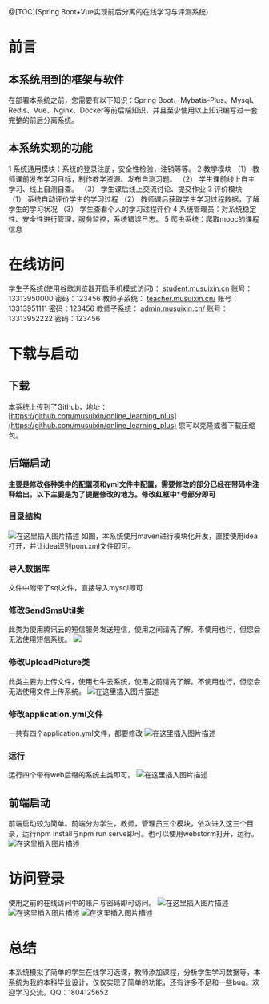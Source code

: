 @[TOC](Spring Boot+Vue实现前后分离的在线学习与评测系统)
# 前言
## 本系统用到的框架与软件
在部署本系统之前，您需要有以下知识：Spring Boot、Mybatis-Plus、Mysql、Redis、Vue、Nginx、Docker等前后端知识，并且至少使用以上知识编写过一套完整的前后分离系统。
## 本系统实现的功能
1 系统通用模块：系统的登录注册，安全性检验，注销等等。
2 教学模块
（1）	教师课前发布学习目标，制作教学资源、发布自测习题。
（2）	学生课前线上自主学习、线上自测自查。
（3）	学生课后线上交流讨论、提交作业
3 评价模块
（1）	系统自动评价学生的学习过程
（2）	教师课后获取学生学习过程数据，了解学生的学习状况
（3）	学生查看个人的学习过程评价
4 系统管理员：对系统稳定性、安全性进行管理，服务监控，系统错误日志。
5 爬虫系统：爬取mooc的课程信息
# 在线访问
学生子系统(使用谷歌浏览器开启手机模式访问)：[
student.musuixin.cn](http://student.musuixin.cn)
    账号：13313950000
    密码：123456
教师子系统：
[teacher.musuixin.cn/](http://teacher.musuixin.cn)
    账号：13313951111
    密码：123456
教师子系统：
[admin.musuixin.cn/](http://admin.musuixin.cn)
    账号：13313952222
    密码：123456   
# 下载与启动
## 下载
本系统上传到了Github，地址：[https://github.com/musuixin/online_learning_plus](https://github.com/musuixin/online_learning_plus) 您可以克隆或者下载压缩包。


## 后端启动
**主要是修改各种类中的配置项和yml文件中配置，需要修改的部分已经在带码中注释给出，以下主要是为了提醒修改的地方。修改红框中*号部分即可**
### 目录结构
![在这里插入图片描述](https://img-blog.csdnimg.cn/20200826210908372.png?x-oss-process=image/watermark,type_ZmFuZ3poZW5naGVpdGk,shadow_10,text_aHR0cHM6Ly9ibG9nLmNzZG4ubmV0L3FxXzM2NjE4NTMx,size_16,color_FFFFFF,t_70#pic_center)
如图，本系统使用maven进行模块化开发，直接使用idea打开，并让idea识别pom.xml文件即可。
### 导入数据库
文件中附带了sql文件，直接导入mysql即可
### 修改SendSmsUtil类
此类为使用腾讯云的短信服务发送短信，使用之间请先了解。不使用也行，但您会无法使用短信系统。
![](https://img-blog.csdnimg.cn/20200826205409960.png?x-oss-process=image/watermark,type_ZmFuZ3poZW5naGVpdGk,shadow_10,text_aHR0cHM6Ly9ibG9nLmNzZG4ubmV0L3FxXzM2NjE4NTMx,size_16,color_FFFFFF,t_70#pic_center)
### 修改UploadPicture类
此类主要为上传文件，使用七牛云系统，使用之前请先了解。不使用也行，但您会无法使用文件上传系统。
![在这里插入图片描述](https://img-blog.csdnimg.cn/20200826210136964.png?x-oss-process=image/watermark,type_ZmFuZ3poZW5naGVpdGk,shadow_10,text_aHR0cHM6Ly9ibG9nLmNzZG4ubmV0L3FxXzM2NjE4NTMx,size_16,color_FFFFFF,t_70#pic_center)
### 修改application.yml文件
一共有四个application.yml文件，都要修改
![在这里插入图片描述](https://img-blog.csdnimg.cn/20200826210513272.png?x-oss-process=image/watermark,type_ZmFuZ3poZW5naGVpdGk,shadow_10,text_aHR0cHM6Ly9ibG9nLmNzZG4ubmV0L3FxXzM2NjE4NTMx,size_16,color_FFFFFF,t_70#pic_center)
### 运行
运行四个带有web后缀的系统主类即可。
![在这里插入图片描述](https://img-blog.csdnimg.cn/20200826211253633.png?x-oss-process=image/watermark,type_ZmFuZ3poZW5naGVpdGk,shadow_10,text_aHR0cHM6Ly9ibG9nLmNzZG4ubmV0L3FxXzM2NjE4NTMx,size_16,color_FFFFFF,t_70#pic_center)
## 前端启动
前端启动较为简单。前端分为学生，教师，管理员三个模块，依次进入这三个目录，运行npm install与npm run serve即可。也可以使用webstorm打开，运行。
![在这里插入图片描述](https://img-blog.csdnimg.cn/20200826212602736.png?x-oss-process=image/watermark,type_ZmFuZ3poZW5naGVpdGk,shadow_10,text_aHR0cHM6Ly9ibG9nLmNzZG4ubmV0L3FxXzM2NjE4NTMx,size_16,color_FFFFFF,t_70#pic_center)
# 访问登录
使用之前的在线访问中的账户与密码即可访问。
![在这里插入图片描述](https://img-blog.csdnimg.cn/20200826221058768.png?x-oss-process=image/watermark,type_ZmFuZ3poZW5naGVpdGk,shadow_10,text_aHR0cHM6Ly9ibG9nLmNzZG4ubmV0L3FxXzM2NjE4NTMx,size_16,color_FFFFFF,t_70#pic_center)
![在这里插入图片描述](https://img-blog.csdnimg.cn/20200826221146151.png?x-oss-process=image/watermark,type_ZmFuZ3poZW5naGVpdGk,shadow_10,text_aHR0cHM6Ly9ibG9nLmNzZG4ubmV0L3FxXzM2NjE4NTMx,size_16,color_FFFFFF,t_70#pic_center)
![在这里插入图片描述](https://img-blog.csdnimg.cn/20200826221205140.png?x-oss-process=image/watermark,type_ZmFuZ3poZW5naGVpdGk,shadow_10,text_aHR0cHM6Ly9ibG9nLmNzZG4ubmV0L3FxXzM2NjE4NTMx,size_16,color_FFFFFF,t_70#pic_center)
# 总结
本系统模拟了简单的学生在线学习选课，教师添加课程，分析学生学习数据等，本系统为我的本科毕业设计，仅仅实现了简单的功能，还有许多不足和一些bug。欢迎学习交流。QQ：1804125652
